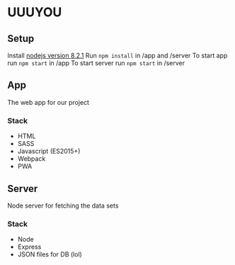 # UUUYOU

## Setup
Install [nodejs version 8.2.1](https://nodejs.org/en/)
Run `npm install` in /app and /server
To start app run `npm start` in /app
To start server run `npm start` in /server

## App
The web app for our project

### Stack
* HTML
* SASS
* Javascript (ES2015+)
* Webpack
* PWA

## Server
Node server for fetching the data sets

### Stack
* Node
* Express
* JSON files for DB (lol)